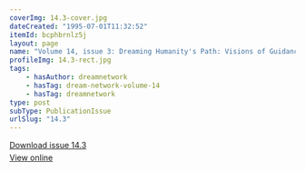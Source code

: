 ```yaml
---
coverImg: 14.3-cover.jpg
dateCreated: "1995-07-01T11:32:52"
itemId: bcphbrnlz5j
layout: page
name: "Volume 14, issue 3: Dreaming Humanity's Path: Visions of Guidance for Humanity"
profileImg: 14.3-rect.jpg
tags:
    - hasAuthor: dreamnetwork
    - hasTag: dream-network-volume-14
    - hasTag: dreamnetwork
type: post
subType: PublicationIssue
urlSlug: "14.3"
---
```


<p style="margin-block-end: 5px; margin-block-start: 5px;"><a href="../files/pdfs/Volume_14/14.3-Dream-Network-Vol-14-No-3.pdf" download="">Download issue 14.3</a></p><p style="margin-block-end: 5px; margin-block-start: 5px;"><a href="../files/pdfs/Volume_14/14.3-Dream-Network-Vol-14-No-3.pdf">View online</a></p>
